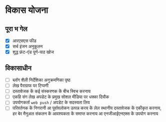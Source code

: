 # विकास योजना

## पूरा भ गेल

- [x] आरएसएस फीड
- [x] सर्च इंजन अनुकूलन
- [x] शुद्ध फ्रंट-एंड पूर्ण-पाठ खोज

## विकासाधीन

- [ ] ब्लॉग शैली निर्देशिका अनुक्रमणिका पृष्ठ
- [ ] लेख पैराग्राफ पर टिप्पणी
- [ ] दस्तावेजक कें कई संस्करणक कें बीच स्विच करनाय
- [ ] एकहि संग लेख अपडेट के प्रमुख सोशल मीडिया पर धक्का दियौक
- [ ] उपयोगकर्ता `web push` / अपडेट के सदस्यता लिय
- [ ] परिवर्तनक कें निगरानी आ पूर्वावलोकन उत्पन्न करय कें लेल स्थानीय दस्तावेजक कें एकीकृत करनाय, हर बेर मैनुअल संकलन कें आवश्यकता कें समाप्त करनाय आ एनजीआईएनएक्स कें उपयोग करनाय